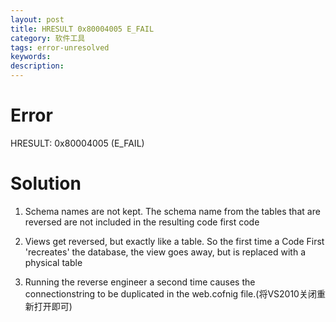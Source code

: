 ```yaml
---
layout: post
title: HRESULT 0x80004005 E_FAIL
category: 软件工具
tags: error-unresolved
keywords: 
description: 
---
```

# Error
HRESULT: 0x80004005 (E_FAIL)

# Solution

1) Schema names are not kept.  The schema name from the tables that are reversed are not included in the resulting code first code

 

2) Views get reversed, but exactly like a table.  So the first time a Code First 'recreates' the database, the view goes away, but is replaced with a physical table

 

3) Running the reverse engineer a second time causes the connectionstring to be duplicated in the web.cofnig file.(将VS2010关闭重新打开即可)







